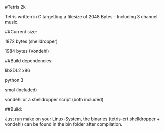#Tetris 2k

Tetris written in C targetting a filesize of 2048 Bytes - Including 3 channel music.


##Current size: 

1872 bytes (shelldropper)

1984 bytes (Vondehi)



##Build dependencies:

libSDL2 x86

python 3

smol (included)

vondehi or a shelldropper script (both included)

##Build:

Just run make on your Linux-System, the binaries (tetris-crt.shelldropper + vondehi) can be found in the bin folder after compilation. 
